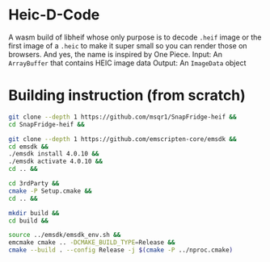 # Heic-D-Code
A wasm build of libheif whose only purpose is to decode `.heif` image or the first image of a `.heic` to make it super small so you can render those on browsers.
And yes, the name is inspired by One Piece.
Input: An `ArrayBuffer` that contains HEIC image data
Output: An `ImageData` object


# Building instruction (from scratch)
```bash
git clone --depth 1 https://github.com/msqr1/SnapFridge-heif &&
cd SnapFridge-heif &&

git clone --depth 1 https://github.com/emscripten-core/emsdk &&
cd emsdk &&
./emsdk install 4.0.10 &&
./emsdk activate 4.0.10 &&
cd .. &&

cd 3rdParty &&
cmake -P Setup.cmake &&
cd .. &&

mkdir build &&
cd build &&

source ../emsdk/emsdk_env.sh &&
emcmake cmake .. -DCMAKE_BUILD_TYPE=Release &&
cmake --build . --config Release -j $(cmake -P ../nproc.cmake)
```